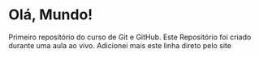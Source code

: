 # Olá, Mundo!

Primeiro repositório do curso de Git e GitHub. Este Repositório foi criado durante uma aula ao vivo.
Adicionei mais este linha direto pelo site
